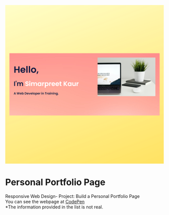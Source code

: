 ![Personal Portfolio Page Preview](images/5.svg)

# Personal Portfolio Page

Responsive Web Design- Project: Build a Personal Portfolio Page<br/>
You can see the webpage at [CodePen](https://codepen.io/samxcodes/full/jOBWZbz)<br>
*The information provided in the list is not real.

